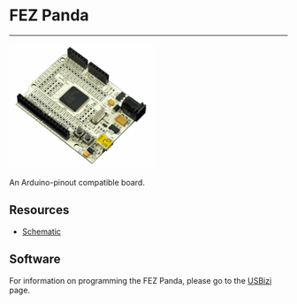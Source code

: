 # FEZ Panda
---
![FEZ Panda](images/fez_panda.jpg)

An Arduino-pinout compatible board.

## Resources
* [Schematic](http://files.ghielectronics.com/downloads/Schematics/FEZ/FEZ%20Panda%20Schematic.pdf)

## Software

For information on programming the FEZ Panda, please go to the [USBizi](../soms/usbizi.md) page.